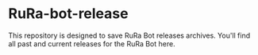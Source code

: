 # RuRa-bot-release
This repository is designed to save RuRa Bot releases archives. You'll find all past and current releases for the RuRa Bot here.
